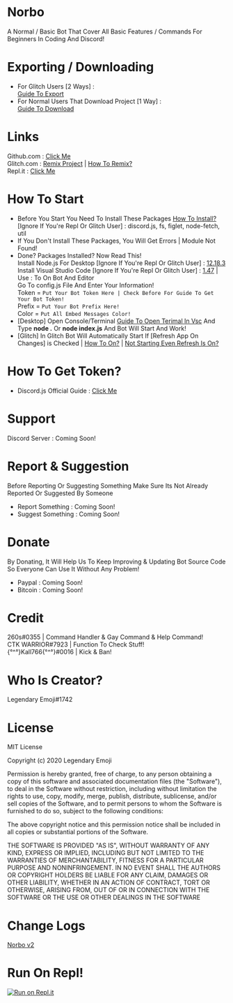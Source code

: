 # Norbo
A Normal / Basic Bot That Cover All Basic Features / Commands For Beginners In Coding And Discord!

# Exporting / Downloading
* For Glitch Users [2 Ways] :   
[Guide To Export](https://hatebin.com/hcfibcnzro)  
* For Normal Users That Download Project [1 Way] :  
[Guide To Download](https://hatebin.com/zlziklnjqz)  

# Links
Github.com : [Click Me](https://github.com/LegendaryEmoji/Norbo)  
Glitch.com : [Remix Project](https://glitch.com/edit/#!/remix/norbo-bot) | [How To Remix?](https://hatebin.com/kyaspqujfj)  
Repl.it : [Click Me](https://repl.it/@LegendaryEmoji/Norbo)

# How To Start
* Before You Start You Need To Install These Packages [How To Install?](https://hatebin.com/hswiwcyfqe) [Ignore If You're Repl Or Glitch User] :
discord.js, fs, figlet, node-fetch, util
* If You Don't Install These Packages, You Will Get Errors | Module Not Found!  
* Done? Packages Installed? Now Read This!  
Install Node.js For Desktop [Ignore If You're Repl Or Glitch User] : [12.18.3](https://nodejs.org/en/)  
Install Visual Studio Code [Ignore If You're Repl Or Glitch User] : [1.47](https://code.visualstudio.com/) | Use : To On Bot And Editor  
Go To config.js File And Enter Your Information!  
Token = `Put Your Bot Token Here | Check Before For Guide To Get Your Bot Token!`  
Prefix = `Put Your Bot Prefix Here!`  
Color = `Put All Embed Messages Color!`  
* [Desktop] Open Console/Terminal [Guide To Open Terimal In Vsc](https://hatebin.com/gbuuewlsio) And Type **node .** Or **node index.js** And Bot Will Start And Work!  
* [Glitch] In Glitch Bot Will Automatically Start If [Refresh App On Changes] is Checked | [How To On?](https://hatebin.com/fycwslcgnj) | [Not Starting Even Refresh Is On?](https://hatebin.com/qholvfpqtd)

# How To Get Token?
* Discord.js Official Guide : [Click Me](https://discordjs.guide/preparations/setting-up-a-bot-application.html#creating-your-bot)

# Support
Discord Server : Coming Soon!

# Report & Suggestion
Before Reporting Or Suggesting Something Make Sure Its Not Already Reported Or Suggested By Someone  
* Report Something : Coming Soon!  
* Suggest Something : Coming Soon!

# Donate
By Donating, It Will Help Us To Keep Improving & Updating Bot Source Code So Everyone Can Use It Without Any Problem!
* Paypal : Coming Soon!
* Bitcoin : Coming Soon!

# Credit
260s#0355 | Command Handler & Gay Command & Help Command!  
CTK WARRIOR#7923 | Function To Check Stuff!  
{°^°}Kall766{°^°}#0016 | Kick & Ban!  

# Who Is Creator?
Legendary Emoji#1742

# License
MIT License

Copyright (c) 2020 Legendary Emoji

Permission is hereby granted, free of charge, to any person obtaining a copy
of this software and associated documentation files (the "Software"), to deal
in the Software without restriction, including without limitation the rights
to use, copy, modify, merge, publish, distribute, sublicense, and/or sell
copies of the Software, and to permit persons to whom the Software is
furnished to do so, subject to the following conditions:

The above copyright notice and this permission notice shall be included in all
copies or substantial portions of the Software.

THE SOFTWARE IS PROVIDED "AS IS", WITHOUT WARRANTY OF ANY KIND, EXPRESS OR
IMPLIED, INCLUDING BUT NOT LIMITED TO THE WARRANTIES OF MERCHANTABILITY,
FITNESS FOR A PARTICULAR PURPOSE AND NONINFRINGEMENT. IN NO EVENT SHALL THE
AUTHORS OR COPYRIGHT HOLDERS BE LIABLE FOR ANY CLAIM, DAMAGES OR OTHER
LIABILITY, WHETHER IN AN ACTION OF CONTRACT, TORT OR OTHERWISE, ARISING FROM,
OUT OF OR IN CONNECTION WITH THE SOFTWARE OR THE USE OR OTHER DEALINGS IN THE
SOFTWARE

# Change Logs
[Norbo v2](https://hatebin.com/sdqmvncemv)

# Run On Repl!
[![Run on Repl.it](https://repl.it/badge/github/LegendaryEmoji/Norbo)](https://repl.it/github/LegendaryEmoji/Norbo)
